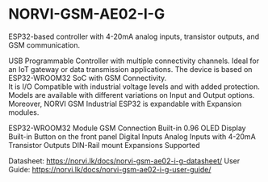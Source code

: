 # NORVI-GSM-AE02-I-G
ESP32-based controller with 4-20mA analog inputs, transistor outputs, and GSM communication.

USB Programmable Controller with multiple connectivity channels. 
Ideal for an IoT gateway or data transmission applications. 
The device is based on ESP32-WROOM32 SoC with GSM Connectivity.  
It is I/O Compatible with industrial voltage levels and with added protection. 
Models are available with different variations on Input and Output options. 
Moreover, NORVI GSM Industrial ESP32 is expandable with Expansion modules. 

ESP32-WROOM32 Module
GSM Connection
Built-in 0.96 OLED Display
Built-in Button on the front panel
Digital Inputs
Analog Inputs with 4-20mA
Transistor Outputs
DIN-Rail mount
Expansions Supported

Datasheet:   https://norvi.lk/docs/norvi-gsm-ae02-i-g-datasheet/
User Guide:  https://norvi.lk/docs/norvi-gsm-ae02-i-g-user-guide/
